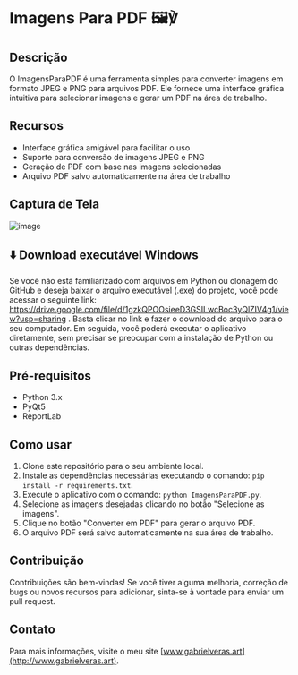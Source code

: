 # Imagens Para PDF 🖼️℣

## Descrição
O ImagensParaPDF é uma ferramenta simples para converter imagens em formato JPEG e PNG para arquivos PDF. Ele fornece uma interface gráfica intuitiva para selecionar imagens e gerar um PDF na área de trabalho.

## Recursos
- Interface gráfica amigável para facilitar o uso
- Suporte para conversão de imagens JPEG e PNG
- Geração de PDF com base nas imagens selecionadas
- Arquivo PDF salvo automaticamente na área de trabalho

## Captura de Tela
![image](https://github.com/gabrielverasr/ImagensParaPDF/assets/32417238/98f8122b-34a9-4ea3-ba54-cd9d9a079f79)

## ⬇️ Download executável Windows
Se você não está familiarizado com arquivos em Python ou clonagem do GitHub e deseja baixar o arquivo executável (.exe) do projeto, você pode acessar o seguinte link: https://drive.google.com/file/d/1gzkQPOOsieeD3GSILwcBoc3yQlZIV4g1/view?usp=sharing . Basta clicar no link e fazer o download do arquivo para o seu computador. Em seguida, você poderá executar o aplicativo diretamente, sem precisar se preocupar com a instalação de Python ou outras dependências.

## Pré-requisitos
- Python 3.x
- PyQt5
- ReportLab

## Como usar
1. Clone este repositório para o seu ambiente local.
2. Instale as dependências necessárias executando o comando: `pip install -r requirements.txt`.
3. Execute o aplicativo com o comando: `python ImagensParaPDF.py`.
4. Selecione as imagens desejadas clicando no botão "Selecione as imagens".
5. Clique no botão "Converter em PDF" para gerar o arquivo PDF.
6. O arquivo PDF será salvo automaticamente na sua área de trabalho.

## Contribuição
Contribuições são bem-vindas! Se você tiver alguma melhoria, correção de bugs ou novos recursos para adicionar, sinta-se à vontade para enviar um pull request.

## Contato
Para mais informações, visite o meu site [www.gabrielveras.art](http://www.gabrielveras.art).
